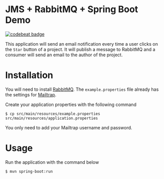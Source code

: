 # JMS + RabbitMQ + Spring Boot Demo

[![codebeat badge][codebeat-badge]][codebeat]

This application will send an email notification every time a user clicks on the `Star` button of a project.
It will publish a message to RabbitMQ and a consumer will send an email to the author of the project.

# Installation

You will need to install [RabbitMQ][rabbitmq]. 
The `example.properties` file already has the settings for [Mailtrap][mailtrap].

Create your application properties with the following command

```
$ cp src/main/resources/example.properties src/main/resources/application.properties
```   

You only need to add your Mailtrap username and password.

# Usage

Run the application with the command below

```
$ mvn spring-boot:run
```

[mailtrap]: https://mailtrap.io/
[rabbitmq]: https://www.rabbitmq.com/download.html
[codebeat-badge]: https://codebeat.co/badges/844f3556-140d-4ce8-844f-8bd34632ec26
[codebeat]: https://codebeat.co/projects/github-com-montealegreluis-jms-rabbitmq-demo-master
